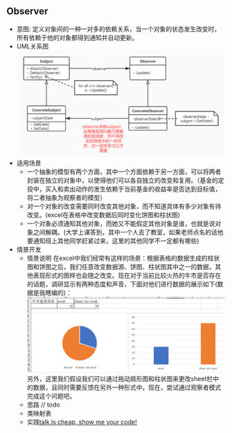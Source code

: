 ## Observer

- 意图: 定义对象间的一种一对多的依赖关系，当一个对象的状态发生改变时，所有依赖于他的对象都得到通知并自动更新。
- UML关系图
  ![avatar](../source/Observer.jpg)
- 适用场景
  - 一个抽象的模型有两个方面，其中一个方面依赖于另一方面，可以将两者封装在独立的对象中，以使得他们可以各自独立的改变和复用。（基金的定投中，买入和卖出动作的发生依赖于当前基金的收益率是否达到目标值，将二者抽象为观察者的模型）
  - 对一个对象的改变需要同时改变其他对象，而不知道具体有多少对象有待改变。(excel在表格中改变数据后同时变化饼图和柱状图)
  - 一个对象必须通知其他对象，而她又不能假定其他对象是谁，也就是说对象之间解耦。(大学上课答到，其中一个人去了教室，如果老师点名的话他要通知班上其他同学赶紧过来，这里的其他同学不一定都有哪些)
- 情景开发
  - 情景说明
    在excel中我们经常有这样的场景：根据表格的数据生成的柱状图和饼图之后，我们任意改变数据源、饼图、柱状图其中之一的数据，其他表现形式的图样也会随之改变。现在对于当前比较火热的牛市是否存在的话题，调研显示有两种态度和声音，下面对他们进行数据的展示如下(数据是我瞎编的)：
    ![avatar](../source/ObserveSample.png)
    另外，这里我们假设我们可以通过拖动扇形图和柱状图来更改sheet栏中的数据，且同时需要反馈在另外一种形式中。现在，尝试通过观察者模式完成这个问题吧。
  - 思路
    // todo
  - 类映射表
  - 实践[talk is cheap, show me your code!](./Observer.cpp)